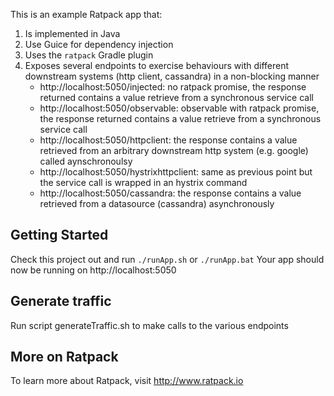This is an example Ratpack app that:

1. Is implemented in Java
2. Use Guice for dependency injection
3. Uses the `ratpack` Gradle plugin
4. Exposes several endpoints to exercise behaviours with different downstream systems (http client, cassandra) in a non-blocking manner
    - http://localhost:5050/injected: no ratpack promise, the response returned contains a value retrieve from a synchronous service call
    - http://localhost:5050/observable: observable with ratpack promise, the response returned contains a value retrieve from a synchronous service call
    - http://localhost:5050/httpclient: the response contains a value retrieved from an arbitrary downstream http system (e.g. google) called aynschronoulsy
    - http://localhost:5050/hystrixhttpclient: same as previous point but the service call is wrapped in an hystrix command
    - http://localhost:5050/cassandra: the response contains a value retrieved from a datasource (cassandra) asynchronously

## Getting Started

Check this project out and run `./runApp.sh` or `./runApp.bat`
Your app should now be running on http://localhost:5050


## Generate traffic
Run script generateTraffic.sh to make calls to the various endpoints


## More on Ratpack

To learn more about Ratpack, visit http://www.ratpack.io

